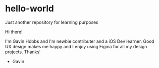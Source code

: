 # hello-world
Just another repository for learning purposes

Hi there!

I'm Gavin Hobbs and I'm newbie contributer and a iOS Dev learner.
Good UX design makes me happy and I enjoy using Figma for all my design projects.
Thanks!

- Gavin
